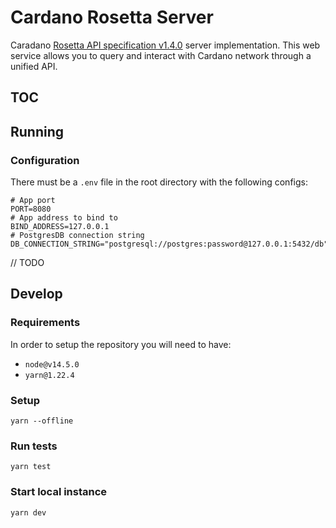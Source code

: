 # Cardano Rosetta Server

Caradano [Rosetta API specification v1.4.0](https://github.com/coinbase/rosetta-specifications) server implementation. This web service allows you to query and interact with Cardano network through a unified API.

## TOC

## Running

### Configuration

There must be a `.env` file in the root directory with the following configs:

```
# App port
PORT=8080
# App address to bind to
BIND_ADDRESS=127.0.0.1
# PostgresDB connection string
DB_CONNECTION_STRING="postgresql://postgres:password@127.0.0.1:5432/db"
```

// TODO

## Develop

### Requirements

In order to setup the repository you will need to have:

- `node@v14.5.0`
- `yarn@1.22.4` 


### Setup

```
yarn --offline
```

### Run tests

```
yarn test
```

### Start local instance

```
yarn dev
```